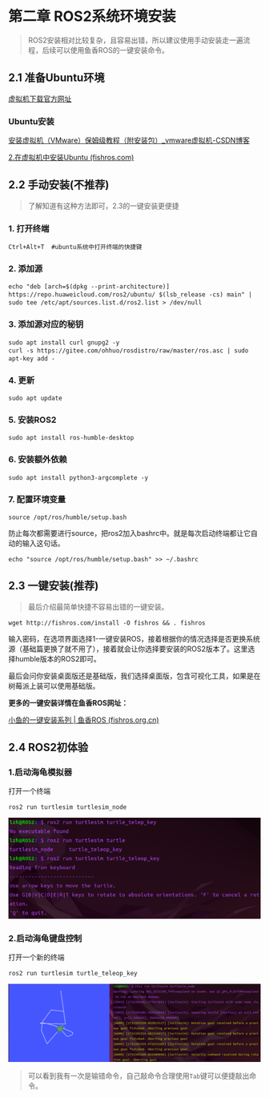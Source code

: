 # 第二章 ROS2系统环境安装

> ROS2安装相对比较复杂，且容易出错，所以建议使用手动安装走一遍流程，后续可以使用鱼香ROS的一键安装命令。

## 2.1 准备Ubuntu环境

[虚拟机下载官方网址](https://www.vmware.com/cn/products/workstation-pro/workstation-pro-evaluation.html)

### Ubuntu安装

[安装虚拟机（VMware）保姆级教程（附安装包）_vmware虚拟机-CSDN博客](https://blog.csdn.net/weixin_74195551/article/details/127288338)

[2.在虚拟机中安装Ubuntu (fishros.com)](https://fishros.com/d2lros2/#/humble/chapt1/basic/2.在虚拟机中安装Ubuntu?id=_4更改分辨率)

## 2.2 手动安装(不推荐)

> 了解知道有这种方法即可，2.3的一键安装更便捷

### 1. 打开终端

```shell
Ctrl+Alt+T  #ubuntu系统中打开终端的快捷键
```

### 2. 添加源

```shell
echo "deb [arch=$(dpkg --print-architecture)] https://repo.huaweicloud.com/ros2/ubuntu/ $(lsb_release -cs) main" | sudo tee /etc/apt/sources.list.d/ros2.list > /dev/null

```

### 3. 添加源对应的秘钥

```shell
sudo apt install curl gnupg2 -y
curl -s https://gitee.com/ohhuo/rosdistro/raw/master/ros.asc | sudo apt-key add -
```

### 4. 更新

```shell
sudo apt update 
```

### 5. 安装ROS2

```shell
sudo apt install ros-humble-desktop
```

### 6. 安装额外依赖

```shell
sudo apt install python3-argcomplete -y
```

### 7. 配置环境变量

```shell
source /opt/ros/humble/setup.bash
```

防止每次都需要进行source，把ros2加入bashrc中。就是每次启动终端都让它自动的输入这句话。

```shell
echo "source /opt/ros/humble/setup.bash" >> ~/.bashrc
```

## 2.3 一键安装(推荐)

> 最后介绍最简单快捷不容易出错的一键安装。

```shell
wget http://fishros.com/install -O fishros && . fishros
```

输入密码，在选项界面选择1-一键安装ROS，接着根据你的情况选择是否更换系统源（基础篇更换了就不用了），接着就会让你选择要安装的ROS2版本了。这里选择humble版本的ROS2即可。

最后会问你安装桌面版还是基础版，我们选择桌面版，包含可视化工具，如果是在树莓派上装可以使用基础版。

**更多的一键安装详情在鱼香ROS网址：**

[小鱼的一键安装系列 | 鱼香ROS (fishros.org.cn)](https://fishros.org.cn/forum/topic/20/小鱼的一键安装系列?lang=zh-CN)

## 2.4 ROS2初体验

### 1.启动海龟模拟器

打开一个终端

```shell
ros2 run turtlesim turtlesim_node
```

![image-20241114224406551](2.2-ROS2%E7%B3%BB%E7%BB%9F%E7%8E%AF%E5%A2%83%E5%AE%89%E8%A3%85/image-20241114224527438.png)

### 2.启动海龟键盘控制

打开一个新的终端

```shell
ros2 run turtlesim turtle_teleop_key
```

![image-20241114224527438](2.2-ROS2%E7%B3%BB%E7%BB%9F%E7%8E%AF%E5%A2%83%E5%AE%89%E8%A3%85/image-20241114224406551.png)

> 可以看到我有一次是输错命令，自己敲命令合理使用`Tab`键可以便捷敲出命令。